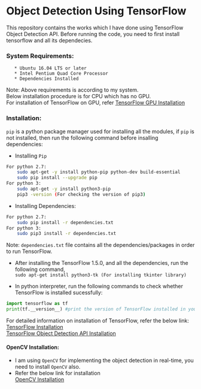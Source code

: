 # Object Detection Using TensorFlow  
This repository contains the works which I have done using TensorFlow Object Detection API. Before running the code, you need to first install tensorflow and all its dependecies.  

### System Requirements:
``` 
   * Ubuntu 16.04 LTS or later  
   * Intel Pentium Quad Core Processor  
   * Dependencies Installed  
```
Note: Above requirements is according to my system.  
Below installation procedure is for CPU which has no GPU.  
For installation of TensorFlow on GPU, refer [TensorFlow GPU Installation](https://www.tensorflow.org/install/)  

### Installation:

``pip`` is a python package manager used for installing all the modules, if ``pip`` is not installed, then run the following command before insalling dependencies:  

 * Installing ```Pip```  
```bash
For python 2.7:
	sudo apt-get -y install python-pip python-dev build-essential  
	sudo pip install --upgrade pip  
For python 3:  
	sudo apt-get -y install python3-pip  
	pip3 -version (For checking the version of pip3)  
```
 * Installing Dependencies:  
``` bash
For python 2.7:  
	sudo pip install -r dependencies.txt  
For python 3:  
	sudo pip3 install -r dependencies.txt  
```
Note: ```dependencies.txt``` file contains all the dependencies/packages in order to run TensorFlow.  
* After installing the TensorFlow 1.5.0, and all the dependencies, run the following command,  
	``sudo apt-get install python3-tk (For installing tkinter library)``  

* In python interpreter, run the following commands to check whether TensorFlow is installed sucessfully:  
```python
import tensorflow as tf
print(tf.__version__) #print the version of TensorFlow installed in your system.
```  
For detailed information on installation of TensorFlow, refer the below link:  
[TensorFlow Installation](https://www.tensorflow.org/install/)  
[TensorFlow Object Detection API Installation](https://github.com/tensorflow/models/blob/master/research/object_detection/g3doc/installation.md)  

#### OpenCV Installation:
* I am using ``OpenCV`` for implementing the object detection in real-time, you need to install ``OpenCV`` also.  
* Refer the below link for installation  
[OpenCV Installation](https://www.pyimagesearch.com/2016/10/24/ubuntu-16-04-how-to-install-opencv/)  

